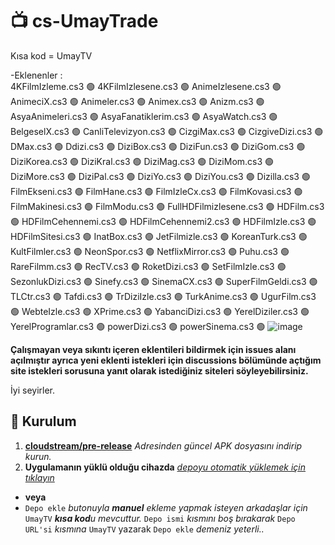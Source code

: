 # 📺 cs-UmayTrade

Kısa kod = UmayTV

-Eklenenler :                                    
4KFilmIzleme.cs3	🟢
4KFilmIzlesene.cs3	🟢
AnimeIzlesene.cs3	🟢
AnimeciX.cs3	🟢
Animeler.cs3	🟢
Animex.cs3	🟢
Anizm.cs3	🟢
AsyaAnimeleri.cs3	🟢
AsyaFanatiklerim.cs3	🟢
AsyaWatch.cs3	🟢
BelgeselX.cs3	🟢
CanliTelevizyon.cs3	🟢
CizgiMax.cs3	🟢
CizgiveDizi.cs3	🟢
DMax.cs3	🟢
Ddizi.cs3	🟢
DiziBox.cs3	🟢
DiziFun.cs3	🟢
DiziGom.cs3	🟢
DiziKorea.cs3	🟢
DiziKral.cs3	🟢
DiziMag.cs3	🟢
DiziMom.cs3	🟢
DiziMore.cs3	🟢
DiziPal.cs3	🟢
DiziYo.cs3	🟢
DiziYou.cs3	🟢
Dizilla.cs3	🟢
FilmEkseni.cs3	🟢
FilmHane.cs3	🟢
FilmIzleCx.cs3	🟢
FilmKovasi.cs3	🟢
FilmMakinesi.cs3	🟢
FilmModu.cs3	🟢
FullHDFilmizlesene.cs3	🟢
HDFilm.cs3	🟢
HDFilmCehennemi.cs3	🟢
HDFilmCehennemi2.cs3	🟢
HDFilmIzle.cs3	🟢
HDFilmSitesi.cs3	🟢
InatBox.cs3	🟢
JetFilmizle.cs3	🟢
KoreanTurk.cs3	🟢
KultFilmler.cs3	🟢
NeonSpor.cs3	🟢
NetflixMirror.cs3	🟢
Puhu.cs3	🟢
RareFilmm.cs3	🟢
RecTV.cs3	🟢
RoketDizi.cs3	🟢
SetFilmIzle.cs3	🟢
SezonlukDizi.cs3	🟢
Sinefy.cs3	🟢
SinemaCX.cs3	🟢
SuperFilmGeldi.cs3	🟢
TLCtr.cs3	🟢
Tafdi.cs3	🟢
TrDiziIzle.cs3	🟢
TurkAnime.cs3	🟢
UgurFilm.cs3	🟢
WebteIzle.cs3	🟢
XPrime.cs3	🟢
YabanciDizi.cs3	🟢
YerelDiziler.cs3	🟢
YerelProgramlar.cs3	🟢
powerDizi.cs3	🟢
powerSinema.cs3	🟢
![image](https://github.com/user-attachments/assets/5ad7bc9e-c1f6-4223-971d-88e33ba2a29c)


**Çalışmayan veya sıkıntı içeren eklentileri bildirmek için issues alanı açılmıştır ayrıca yeni eklenti istekleri için discussions bölümünde açtığım site istekleri sorusuna yanıt olarak istediğiniz siteleri söyleyebilirsiniz.**


                                                                                                                                                                  
İyi seyirler.

## 💾 Kurulum

1. **[cloudstream/pre-release](https://github.com/recloudstream/cloudstream/releases/tag/pre-release)** _Adresinden güncel APK dosyasını indirip kurun._
2. **Uygulamanın yüklü olduğu cihazda** _[depoyu otomatik yüklemek için tıklayın](https://raw.githubusercontent.com/UmayTrade/UmayTv2/refs/heads/main/repo.json)_
  - **veya**
  - `Depo ekle` _butonuyla **manuel** ekleme yapmak isteyen arkadaşlar için_ `UmayTV` _**kısa kod**u mevcuttur._ `Depo ismi` _kısmını boş bırakarak_ `Depo URL'si` _kısmına_ `UmayTV` yazarak `Depo ekle` _demeniz yeterli.._



